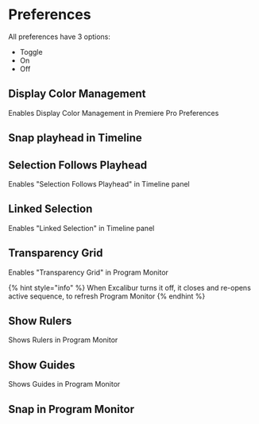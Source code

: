 # Preferences

All preferences have 3 options:

* Toggle
* On
* Off

## Display Color Management

Enables Display Color Management in Premiere Pro Preferences

## Snap playhead in Timeline

## Selection Follows Playhead

Enables "Selection Follows Playhead" in Timeline panel

## Linked Selection

Enables "Linked Selection" in Timeline panel

## Transparency Grid

Enables "Transparency Grid" in Program Monitor

{% hint style="info" %}
When Excalibur turns it off, it closes and re-opens active sequence, to refresh Program Monitor
{% endhint %}

## Show Rulers

Shows Rulers in Program Monitor

## Show Guides

Shows Guides in Program Monitor

## Snap in Program Monitor

